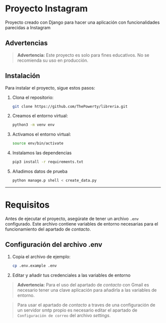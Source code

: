 # Proyecto Instagram

Proyecto creado con Django para hacer una aplicación con funcionalidades parecidas a Instagram

## Advertencias

> **Advertencia:** Este proyecto es solo para fines educativos. No se recomienda su uso en producción.

## Instalación

Para instalar el proyecto, sigue estos pasos:
1. Clona el repositorio:
    
    ```bash
    git clone https://github.com/ThePowerty/libreria.git
    ```

2. Creamos el entorno virtual:
    
    ```bash
    python3 -m venv env
    ```

3. Activamos el entorno virtual:
    
    ```bash
    source env/bin/activate
    ```

4. Instalamos las dependencias
    
    ```bash
    pip3 install -r requirements.txt
    ```

5. Añadimos datos de prueba
    ```bash
    python manage.p shell < create_data.py
    ```
---

# Requisitos

Antes de ejecutar el proyecto, asegúrate de tener un archivo `.env` configurado. Este archivo contiene variables de entorno necesarias para el funcionamiento del apartado de *contacto*.

## Configuración del archivo .env

1. Copia el archivo de ejemplo:
   
   ```bash
   cp .env.example .env
   ```

2. Editar y añadir tus credenciales a las variables de entorno

> **Advertencia:** Para el uso del apartado de *contacto* con Gmail es necesario tener una clave aplicación para añadirla a las variables de entorno.

> Para usar el apartado de *contacto* a traves de una configuración de un servidor smtp propio es necesario editar el apartado de `Configuración de correo` del archivo *settings*.